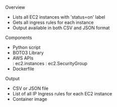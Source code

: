 Overview
- Lists all EC2 instances with 'status=on' label  
- Gets all ingress rules for each instance  
- Output available in both CSV and JSON format   

Components
- Python script    
- BOTO3 Library  
- AWS APIs  
  : ec2.instances
  : ec2.SecurityGroup  
- Dockerfile      

Output
- CSV or JSON file  
- List of all IP Ingress rules for each EC2 instance  
- Container image  
